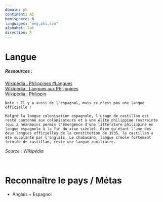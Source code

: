 ```yaml
---
domain: ph
continent: AS
hemisphere: N
languages: "eng,phi,spa"
alphabet: lat
direction: R
---
```


# Langue

##### Ressources :

[Wikipédia : Philippines #Langues](https://fr.wikipedia.org/wiki/Philippines#Langues)  
[Wikipédia : Langues aux Philippines](https://fr.wikipedia.org/wiki/Langues_aux_Philippines)  
[Wikipédia : Philippin](https://fr.wikipedia.org/wiki/Philippin)

`Note : Il y a aussi de l'espagnol, mais ce n'est pas une langue officielle !`

```
Malgré la longue colonisation espagnole, l'usage de castillan est resté cantonné aux colonisateurs et à une élite philippine restreinte (qui a néanmoins permis l'émergence d'une littérature philippine en langue espagnole à la fin du xixe siècle). Bien qu'étant l'une des deux langues officielles de la constitution de 1935, le castillan a été supplanté par l'anglais. Le chabacano, langue créole fortement teintée de castillan, reste une langue auxiliaire.
```  
*Source : Wikipédia*

<br/>

# Reconnaître le pays / Métas

- Anglais + Espagnol


<custom-iframe margin-top-bottom link="https://www.google.com/maps/embed?pb=!4v1612695852965!6m8!1m7!1sbqhzqTexPMJL3w8rINiZVQ!2m2!1d13.13462309061166!2d121.1841270356836!3f2.8087264569625177!4f-5.2908931174075065!5f0.7820865974627469"></custom-iframe>
